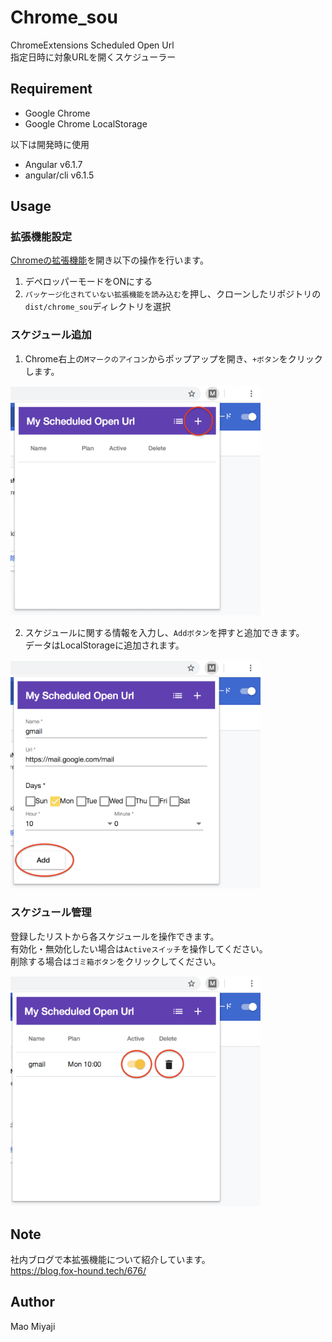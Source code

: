 # Chrome_sou

ChromeExtensions Scheduled Open Url   
指定日時に対象URLを開くスケジューラー  

## Requirement

* Google Chrome
* Google Chrome LocalStorage

以下は開発時に使用
* Angular v6.1.7
* angular/cli v6.1.5

## Usage

### 拡張機能設定

[Chromeの拡張機能](chrome://extensions/)を開き以下の操作を行います。

1. デペロッパーモードをONにする
2. `パッケージ化されていない拡張機能を読み込む`を押し、クローンしたリポジトリの`dist/chrome_sou`ディレクトリを選択

### スケジュール追加

1. Chrome右上の`Mマークのアイコン`からポップアップを開き、`+ボタン`をクリックします。
<img src="https://github.com/mao-miyaji/chrome_sou/blob/stock/img/step1.png" width="400">

2. スケジュールに関する情報を入力し、`Addボタン`を押すと追加できます。  
データはLocalStorageに追加されます。
<img src="https://github.com/mao-miyaji/chrome_sou/blob/stock/img/step2.png" width="400">


### スケジュール管理

登録したリストから各スケジュールを操作できます。  
有効化・無効化したい場合は`Activeスイッチ`を操作してください。  
削除する場合は`ゴミ箱ボタン`をクリックしてください。  

<img src="https://github.com/mao-miyaji/chrome_sou/blob/stock/img/step3.png" width="400">

## Note

社内ブログで本拡張機能について紹介しています。  
https://blog.fox-hound.tech/676/

## Author

Mao Miyaji
